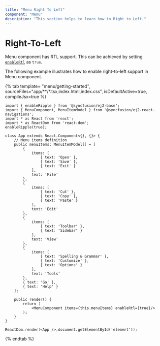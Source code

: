 ```yaml
---
title: "Menu Right To Left"
component: "Menu"
description: "This section helps to learn how to Right to Left."
---
```


# Right-To-Left

Menu component has RTL support. This can be achieved by setting [`enableRtl`](../../api/menu#enablertl) as `true`.

The following example illustrates how to enable right-to-left support in Menu component.

{% tab template= "menu/getting-started", sourceFiles="app/**/*.tsx,index.html,index.css", isDefaultActive=true, compileJsx=true %}

```tsx
import { enableRipple } from '@syncfusion/ej2-base';
import { MenuComponent, MenuItemModel } from '@syncfusion/ej2-react-navigations';
import * as React from 'react';
import * as ReactDom from 'react-dom';
enableRipple(true);

class App extends React.Component<{}, {}> {
    // Menu items definition
    public menuItems: MenuItemModel[] = [
        {
            items: [
                { text: 'Open' },
                { text: 'Save' },
                { text: 'Exit' }
            ],
            text: 'File'
        },
        {
            items: [
                { text: 'Cut' },
                { text: 'Copy' },
                { text: 'Paste' }
            ],
            text: 'Edit'
        },
        {
            items: [
                { text: 'Toolbar' },
                { text: 'Sidebar' }
            ],
            text: 'View'
        },
        {
            items: [
                { text: 'Spelling & Grammar' },
                { text: 'Customize' },
                { text: 'Options' }
            ],
            text: 'Tools'
        },
        { text: 'Go' },
        { text: 'Help' }
    ];

    public render() {
        return (
            <MenuComponent items={this.menuItems} enableRtl={true}/>
        );
    }
}

ReactDom.render(<App />,document.getElementById('element'));
```

{% endtab %}